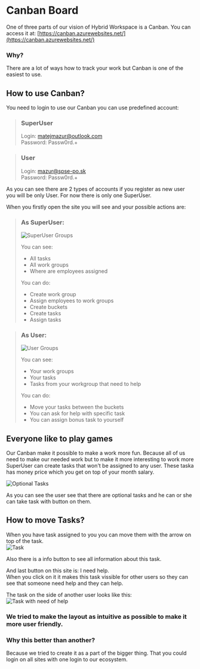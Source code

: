 # Canban Board

One of three parts of our vision of Hybrid Workspace is a Canban.
You can access it at: [https://canban.azurewebsites.net/](https://canban.azurewebsites.net/)

### Why?

There are a lot of ways how to track your work but Canban is one of the easiest to use. 

## How to use Canban?  
You need to login to use our Canban you can use predefined account:
> ### SuperUser  
>Login: matejmazur@outlook.com  
>Password: Passw0rd.+

> ### User  
>Login: mazur@spse-po.sk  
>Password: Passw0rd.+  

As you can see there are 2 types of accounts if you register as new user you will be only User. For now there is only one SuperUser.

When you firstly open the site you will see and your possible actions are:
>### As SuperUser:
>![SuperUser Groups](https://user-images.githubusercontent.com/41269745/115904864-97c73880-a465-11eb-9d01-e8dba4f6acff.png)
>
> You can see: 
> * All tasks  
> * All work groups  
> * Where are employees assigned
>  
> You can do:
> * Create work group
> * Assign employees to work groups
> * Create buckets
> * Create tasks
> * Assign tasks 


>### As User:
>![User Groups](https://user-images.githubusercontent.com/41269745/115905084-e379e200-a465-11eb-9b35-44f1d03fe6b0.png)
>
> You can see:
> * Your work groups
> * Your tasks
> * Tasks from your workgroup that need to help
>
> You can do:  
> * Move your tasks between the buckets  
> * You can ask for help with specific task  
> * You can assign bonus task to yourself  


## Everyone like to play games  
Our Canban make it possible to make a work more fun. Because all of us need to make our needed work but to make it more interesting to work more SuperUser can create tasks that won't be assigned to any user. These taska has money price which you get on top of your month salary.

![Optional Tasks](https://user-images.githubusercontent.com/41269745/115908832-f3e08b80-a46a-11eb-8df2-4fe7cd25b9ad.png)

As you can see the user see that there are optional tasks and he can or she can take task with button on them.

## How to move Tasks?

When you have task assigned to you you can move them with the arrow on top of the task.  
![Task](https://user-images.githubusercontent.com/41269745/115909114-56d22280-a46b-11eb-969b-bab2e414d9fe.png)

Also there is a info button to see all information about this task.

And last button on this site is: I need help.  
When you click on it it makes this task vissible for other users so they can see that someone need help and they can help.

The task on the side of another user looks like this:  
![Task with need of help](https://user-images.githubusercontent.com/41269745/115909582-00b1af00-a46c-11eb-834a-08482ec1a5e5.png)

### We tried to make the layout as intuitive as possible to make it more user friendly.  

### Why this better than another?

Because we tried to create it as a part of the bigger thing. That you could login on all sites with one login to our ecosystem.